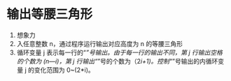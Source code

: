 # 输出等腰三角形
1. 想象力
2. 入任意整数 n，通过程序运行输出对应高度为 n 的等腰三角形
3.  循环变量 j 表示每一行的“*”号输出。由于每一行的输出不同，第 j 行输出空格的个数为 (n—i)，第 j 行输出“*”号的个数为（2*i+1)。控制“*”号输出的内循环变量 j 的变化范围为 0~(2*i)。
